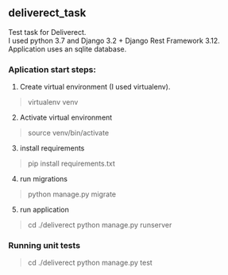 ## deliverect_task
Test task for Deliverect.
<br />
I used python 3.7 and Django 3.2 + Django Rest Framework 3.12.
<br />
Application uses an sqlite database.
<br />
### Aplication start steps:

1. Create virtual environment (I used virtualenv).
> virtualenv venv

2. Activate virtual environment
> source venv/bin/activate

3. install requirements
> pip install requirements.txt

4. run migrations
> python manage.py migrate

5. run application
> cd ./deliverect
> python manage.py runserver

### Running unit tests
> cd ./deliverect
> python manage.py test
